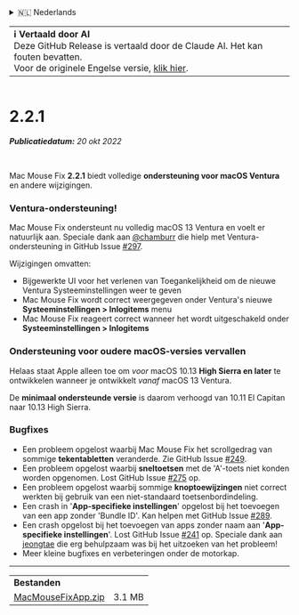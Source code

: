 <details>
<summary>🇳🇱 Nederlands</summary>

[🇬🇧 English (GitHub)](https://github.com/noah-nuebling/mac-mouse-fix/releases/tag/2.2.1)\
[🇦🇩 Català](https://redirect.macmousefix.com/?target=mmf-release&tag=2.2.1&locale=ca)\
[🇩🇪 Deutsch](https://redirect.macmousefix.com/?target=mmf-release&tag=2.2.1&locale=de)\
[🇪🇸 Español](https://redirect.macmousefix.com/?target=mmf-release&tag=2.2.1&locale=es)\
[🇫🇷 Français](https://redirect.macmousefix.com/?target=mmf-release&tag=2.2.1&locale=fr)\
[🇮🇩 Indonesia](https://redirect.macmousefix.com/?target=mmf-release&tag=2.2.1&locale=id)\
[🇮🇹 Italiano](https://redirect.macmousefix.com/?target=mmf-release&tag=2.2.1&locale=it)\
[🇭🇺 Magyar](https://redirect.macmousefix.com/?target=mmf-release&tag=2.2.1&locale=hu)\
**🇳🇱 Nederlands**\
[🇵🇱 Polski](https://redirect.macmousefix.com/?target=mmf-release&tag=2.2.1&locale=pl)\
[🇧🇷 Português (Brasil)](https://redirect.macmousefix.com/?target=mmf-release&tag=2.2.1&locale=pt-BR)\
[🇵🇹 Português (Portugal)](https://redirect.macmousefix.com/?target=mmf-release&tag=2.2.1&locale=pt-PT)\
[🇷🇴 Română](https://redirect.macmousefix.com/?target=mmf-release&tag=2.2.1&locale=ro)\
[🇸🇪 Svenska](https://redirect.macmousefix.com/?target=mmf-release&tag=2.2.1&locale=sv)\
[🇻🇳 Tiếng Việt](https://redirect.macmousefix.com/?target=mmf-release&tag=2.2.1&locale=vi)\
[🇹🇷 Türkçe](https://redirect.macmousefix.com/?target=mmf-release&tag=2.2.1&locale=tr)\
[🇨🇿 Čeština](https://redirect.macmousefix.com/?target=mmf-release&tag=2.2.1&locale=cs)\
[🇬🇷 Ελληνικά](https://redirect.macmousefix.com/?target=mmf-release&tag=2.2.1&locale=el)\
[🇷🇺 Русский](https://redirect.macmousefix.com/?target=mmf-release&tag=2.2.1&locale=ru)\
[🇺🇦 Українська](https://redirect.macmousefix.com/?target=mmf-release&tag=2.2.1&locale=uk)\
[🇮🇱 עברית](https://redirect.macmousefix.com/?target=mmf-release&tag=2.2.1&locale=he)\
[🇸🇦 العربية](https://redirect.macmousefix.com/?target=mmf-release&tag=2.2.1&locale=ar)\
[🇮🇳 हिन्दी](https://redirect.macmousefix.com/?target=mmf-release&tag=2.2.1&locale=hi)\
[🇹🇭 ไทย](https://redirect.macmousefix.com/?target=mmf-release&tag=2.2.1&locale=th)\
[🇨🇳 中文 (简体)](https://redirect.macmousefix.com/?target=mmf-release&tag=2.2.1&locale=zh-Hans)\
[🇨🇳 中文 (繁體)](https://redirect.macmousefix.com/?target=mmf-release&tag=2.2.1&locale=zh-Hant)\
[🇭🇰 中文（香港)](https://redirect.macmousefix.com/?target=mmf-release&tag=2.2.1&locale=zh-HK)\
[🇯🇵 日本語](https://redirect.macmousefix.com/?target=mmf-release&tag=2.2.1&locale=ja)\
[🇰🇷 한국어](https://redirect.macmousefix.com/?target=mmf-release&tag=2.2.1&locale=ko)\
[Help translate Mac Mouse Fix to different languages!](https://github.com/noah-nuebling/mac-mouse-fix/discussions/731)
</details>
<table align=><td>
<b>ℹ️ Vertaald door AI</b><br>
Deze GitHub Release is vertaald door de Claude AI. Het kan fouten bevatten.<br>
Voor de originele Engelse versie, <a href="https://github.com/noah-nuebling/mac-mouse-fix/releases/tag/2.2.1">klik hier</a>.
</td></table>

<table></table>

# 2.2.1
***Publicatiedatum:** 20 okt 2022*

<br>

Mac Mouse Fix **2.2.1** biedt volledige **ondersteuning voor macOS Ventura** en andere wijzigingen.

### Ventura-ondersteuning!
Mac Mouse Fix ondersteunt nu volledig macOS 13 Ventura en voelt er natuurlijk aan.
Speciale dank aan [@chamburr](https://github.com/chamburr) die hielp met Ventura-ondersteuning in GitHub Issue [#297](https://github.com/noah-nuebling/mac-mouse-fix/issues/297).

Wijzigingen omvatten:

- Bijgewerkte UI voor het verlenen van Toegankelijkheid om de nieuwe Ventura Systeeminstellingen weer te geven
- Mac Mouse Fix wordt correct weergegeven onder Ventura's nieuwe **Systeeminstellingen > Inlogitems** menu
- Mac Mouse Fix reageert correct wanneer het wordt uitgeschakeld onder **Systeeminstellingen > Inlogitems**

### Ondersteuning voor oudere macOS-versies vervallen

Helaas staat Apple alleen toe om _voor_ macOS 10.13 **High Sierra en later** te ontwikkelen wanneer je ontwikkelt _vanaf_ macOS 13 Ventura.

De **minimaal ondersteunde versie** is daarom verhoogd van 10.11 El Capitan naar 10.13 High Sierra.

### Bugfixes

- Een probleem opgelost waarbij Mac Mouse Fix het scrollgedrag van sommige **tekentabletten** veranderde. Zie GitHub Issue [#249](https://github.com/noah-nuebling/mac-mouse-fix/issues/249).
- Een probleem opgelost waarbij **sneltoetsen** met de 'A'-toets niet konden worden opgenomen. Lost GitHub Issue [#275](https://github.com/noah-nuebling/mac-mouse-fix/issues/275) op.
- Een probleem opgelost waarbij sommige **knoptoewijzingen** niet correct werkten bij gebruik van een niet-standaard toetsenbordindeling.
- Een crash in '**App-specifieke instellingen**' opgelost bij het toevoegen van een app zonder 'Bundle ID'. Kan helpen met GitHub Issue [#289](https://github.com/noah-nuebling/mac-mouse-fix/issues/289).
- Een crash opgelost bij het toevoegen van apps zonder naam aan '**App-specifieke instellingen**'. Lost GitHub Issue [#241](https://github.com/noah-nuebling/mac-mouse-fix/issues/241) op. Speciale dank aan [jeongtae](https://github.com/jeongtae) die erg behulpzaam was bij het uitzoeken van het probleem!
- Meer kleine bugfixes en verbeteringen onder de motorkap.

---

<table align="start">
<tr>
    <td colspan=2>
        <b>Bestanden</b>
    </td>
</tr>
<tr>
    <td><a href="https://github.com/noah-nuebling/mac-mouse-fix/releases/download/2.2.1/MacMouseFixApp.zip">MacMouseFixApp.zip</a></td>
    <td>3.1 MB</td>
</tr>
</table>